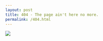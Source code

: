 ```yaml
---
layout: post
title: 404 - The page ain't here no more.
permalink: /404.html
---
```

![](https://i.imgur.com/Okf7eZD.png) 